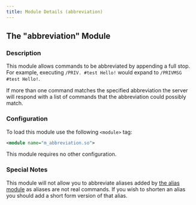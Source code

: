 ```yaml
---
title: Module Details (abbreviation)
---
```


## The "abbreviation" Module

### Description

This module allows commands to be abbreviated by appending a full stop. For example, executing `/PRIV. #test Hello!` would expand to `/PRIVMSG #test Hello!`.

If more than one command matches the specified abbreviation the server will respond with a list of commands that the abbreviation could possibly match.

### Configuration

To load this module use the following `<module>` tag:

```xml
<module name="m_abbreviation.so">
```

This module requires no other configuration.

### Special Notes

This module will not allow you to abbreviate aliases added by [the alias module](/2/modules/alias) as aliases are not real commands. If you wish to shorten an alias you should add a short form version of that alias.

